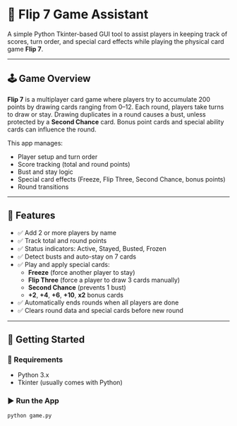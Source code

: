 # 🎴 Flip 7 Game Assistant

A simple Python Tkinter-based GUI tool to assist players in keeping track of scores, turn order, and special card effects while playing the physical card game **Flip 7**.

---

## 🕹️ Game Overview

**Flip 7** is a multiplayer card game where players try to accumulate 200 points by drawing cards ranging from 0–12. Each round, players take turns to draw or stay. Drawing duplicates in a round causes a bust, unless protected by a **Second Chance** card. Bonus point cards and special ability cards can influence the round.

This app manages:
- Player setup and turn order
- Score tracking (total and round points)
- Bust and stay logic
- Special card effects (Freeze, Flip Three, Second Chance, bonus points)
- Round transitions

---

## 🧩 Features

- ✅ Add 2 or more players by name  
- ✅ Track total and round points  
- ✅ Status indicators: Active, Stayed, Busted, Frozen  
- ✅ Detect busts and auto-stay on 7 cards  
- ✅ Play and apply special cards:  
  - **Freeze** (force another player to stay)  
  - **Flip Three** (force a player to draw 3 cards manually)  
  - **Second Chance** (prevents 1 bust)  
  - **+2**, **+4**, **+6**, **+10**, **x2** bonus cards  
- ✅ Automatically ends rounds when all players are done  
- ✅ Clears round data and special cards before new round  

---

## 🚀 Getting Started

### 🔧 Requirements
- Python 3.x
- Tkinter (usually comes with Python)

### ▶️ Run the App

```bash
python game.py
